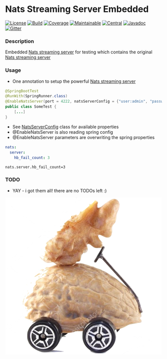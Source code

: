# Nats Streaming Server Embedded

[![License][License-Image]][License-Url]
[![Build][Build-Status-Image]][Build-Status-Url] 
[![Coverage][Coverage-image]][Coverage-Url] 
[![Maintainable][Maintainable-image]][Maintainable-Url] 
[![Central][Central-image]][Central-Url] 
[![Javadoc][javadoc-image]][javadoc-Url]
[![Gitter][Gitter-image]][Gitter-Url] 

### Description
Embedded [Nats streaming server](https://github.com/nats-io/nats-streaming-server) for testing which contains the original [Nats streaming server](https://github.com/nats-io/nats-streaming-server) 

### Usage
* One annotation to setup the powerful [Nats streaming server](https://github.com/nats-io/nats-streaming-server)
```java
@SpringBootTest
@RunWith(SpringRunner.class)
@EnableNatsServer(port = 4222, natsServerConfig = {"user:admin", "password:admin"})
public class SomeTest {
    [...]
}
```
* See [NatsServerConfig](https://github.com/YunaBraska/nats-streaming-server-embedded/blob/master/src/main/java/berlin/yuna/natsserver/config/NatsServerConfig.java) class for available properties
* @EnableNatsServer is also reading spring config
* @EnableNatsServer parameters are overwriting the spring properties
```yaml
nats:
  server:
    hb_fail_count: 3
```

```properties
nats.server.hb_fail_count=3
```
### TODO
* YAY - i got them all! there are no TODOs left :)

![nats-streaming-server-embedded](src/test/resources/banner.png "nats-streaming-server-embedded")

[License-Url]: https://www.apache.org/licenses/LICENSE-2.0
[License-Image]: https://img.shields.io/badge/License-Apache2-blue.svg
[github-release]: https://github.com/YunaBraska/nats-streaming-server-embedded
[Build-Status-Url]: https://travis-ci.org/YunaBraska/nats-streaming-server-embedded
[Build-Status-Image]: https://travis-ci.org/YunaBraska/nats-streaming-server-embedded.svg?branch=master
[Coverage-Url]: https://codecov.io/gh/YunaBraska/nats-streaming-server-embedded?branch=master
[Coverage-image]: https://codecov.io/gh/YunaBraska/nats-streaming-server-embedded/branch/master/graphs/badge.svg
[Version-url]: https://github.com/YunaBraska/nats-streaming-server-embedded
[Version-image]: https://badge.fury.io/gh/YunaBraska%2Fnats-streaming-server-embedded.svg
[Central-url]: https://search.maven.org/#search%7Cga%7C1%7Ca%3A%22nats-streaming-server-embedded%22
[Central-image]: https://maven-badges.herokuapp.com/maven-central/berlin.yuna/nats-streaming-server-embedded/badge.svg
[Maintainable-Url]: https://codeclimate.com/github/YunaBraska/nats-streaming-server-embedded
[Maintainable-image]: https://codeclimate.com/github/YunaBraska/nats-streaming-server-embedded.svg
[Gitter-Url]: https://gitter.im/nats-streaming-server-embedded/Lobby
[Gitter-image]: https://img.shields.io/badge/gitter-join%20chat%20%E2%86%92-brightgreen.svg
[Javadoc-url]: http://javadoc.io/doc/berlin.yuna/nats-streaming-server-embedded
[Javadoc-image]: http://javadoc.io/badge/berlin.yuna/nats-streaming-server-embedded.svg
